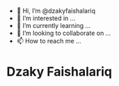 - 👋 Hi, I’m @dzakyfaishalariq
- 👀 I’m interested in ...
- 🌱 I’m currently learning ...
- 💞️ I’m looking to collaborate on ...
- 📫 How to reach me ...
<h1>Dzaky Faishalariq</h1>
<!---
dzakyfaishalariq/dzakyfaishalariq is a ✨ special ✨ repository because its `README.md` (this file) appears on your GitHub profile.
You can click the Preview link to take a look at your changes.
--->
